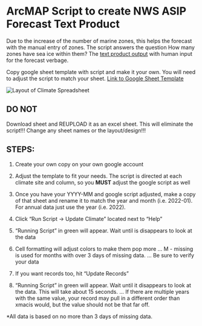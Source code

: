 # ArcMAP Script to create NWS ASIP Forecast Text Product
Due to the increase of the number of marine zones, this helps the forecast with the manual entry of zones.
The script answers the question How many zones have sea ice within them?
The [text product output](https://tgftp.nws.noaa.gov/data/raw/fz/fzak80.pafc.ice.afc.txt) with human input for the forecast verbage.

Copy google sheet template with script and make it your own. You will need to adjust the script to match your sheet. 
[Link to Google Sheet Template](https://docs.google.com/spreadsheets/d/1zeZTXVL51DVJ-CJ52h4oB06VnXa63g6jLKyED2XapCE/edit?usp=sharing)

![Layout of Climate Spreadsheet](Climate_Spreadsheet.png)

## **DO NOT**
Download sheet and REUPLOAD it as an excel sheet. This will eliminate the script!!!
Change any sheet names or the layout/design!!!


## STEPS:

1. Create your own copy on your own google account
2. Adjust the template to fit your needs. The script is directed at each climate site and column, so you **MUST** adjust the google script as well
3. Once you have your YYYY-MM and google script adjusted, make a copy of that sheet and rename it to match the year and month (i.e. 2022-01). For annual data just use the year (i.e. 2022).


4. Click “Run Script -> Update Climate” located next to “Help”
5. “Running Script” in green will appear. Wait until is disappears to look at the data
6. Cell formatting will adjust colors to make them pop more
... M - missing is used for months with over 3 days of missing data.
... Be sure to verify your data

7. If you want records too, hit  “Update Records”
8. “Running Script” in green will appear. Wait until it disappears to look at the data. This will take about 15 seconds. 
... If there are multiple years with the same value, your record may pull in a different order than xmacis would, but the value should not be that far off.


*All data is based on no more than 3 days of missing data.
